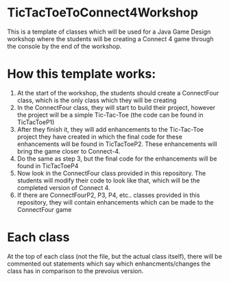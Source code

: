 # TicTacToeToConnect4Workshop
This is a template of classes which will be used for a Java Game Design workshop where the students will be creating a Connect 4 game through the console by the end of the workshop.

# How this template works:
1. At the start of the workshop, the students should create a ConnectFour class, which is the only class which they will be creating
2. In the ConnectFour class, they will start to build their project, however the project will be a simple Tic-Tac-Toe (the code can be found in TicTacToeP1)
3. After they finish it, they will add enhancements to the Tic-Tac-Toe project they have created in which the final code for these enhancements will be found in TicTacToeP2. These enhancements will bring the game closer to Connect-4.
4. Do the same as step 3, but the final code for the enhancements will be found in TicTacToeP4
5. Now look in the ConnectFour class provided in this repository. The students will modify their code to look like that, which will be the completed version of Connect 4.
6. If there are ConnectFourP2, P3, P4, etc.. classes provided in this repository, they will contain enhancements which can be made to the ConnectFour game

# Each class
At the top of each class (not the file, but the actual class itself), there will be commented out statements which say which enhancments/changes the class has in comparison to the prevoius version.
